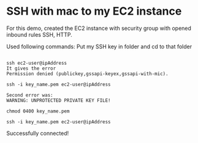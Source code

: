 # SSH with mac to my EC2 instance

For this demo, created the EC2 instance with security group with opened inbound rules SSH, HTTP.

Used following commands:
Put my SSH key in folder and cd to that folder

```

ssh ec2-user@ipAddress
It gives the error
Permission denied (publickey,gssapi-keyex,gssapi-with-mic).

ssh -i key_name.pem ec2-user@ipAddress

Second error was: 
WARNING: UNPROTECTED PRIVATE KEY FILE!  

chmod 0400 key_name.pem

ssh -i key_name.pem ec2-user@ipAddress

```
Successfully connected!
